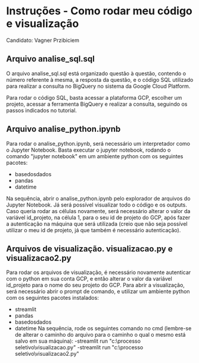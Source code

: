 # Instruções - Como rodar meu código e visualização
Candidato: Vagner Przibiciem

## Arquivo analise_sql.sql

O arquivo analise_sql.sql está organizado questão à questão, contendo o número referente à mesma, a resposta da questão, e o código SQL utilizado para realizar a consulta no BigQuery no sistema da Google Cloud Platform.

Para rodar o código SQL, basta acessar a plataforma GCP, escolher um projeto, acessar a ferramenta BigQuery e realizar a consulta, seguindo os passos indicados no tutorial.

## Arquivo analise_python.ipynb

Para rodar o analise_python.ipynb, será necessário um interpretador como o Jupyter Notebook.
Basta executar o jupyter notebook, rodando o comando "jupyter notebook" em um ambiente python com os seguintes pacotes:
- basedosdados
- pandas
- datetime

Na sequência, abrir o analise_python.ipynb pelo explorador de arquivos do Jupyter Notebook.
Já será possível visualizar todo o código e os outputs. Caso queria rodar as células novamente, será necessário alterar o valor da variável id_projeto, na célula 1, para o seu id de projeto do GCP, após fazer a autenticação na máquina que será utilizada (creio que não seja possível utilizar o meu id de projeto, já que também é necessário autenticação).

## Arquivos de visualização. visualizacao.py e visualizacao2.py

Para rodar os arquivos de visualização, é necessário novamente autenticar com o python em sua conta GCP, e então alterar o valor da variável id_projeto para o nome do seu projeto do GCP.
Para abrir a visualização, será necessário abrir o prompt de comando, e utilizar um ambiente python com os seguintes pacotes instalados:
- streamlit
- pandas
- basedosdados
- datetime
Na sequência, rode os seguintes comando no cmd (lembre-se de alterar o caminho do arquivo para o caminho o qual o mesmo está salvo em sua máquina):
-streamlit run "c:\processo seletivo\visualizacao.py"
-streamlit run "c:\processo seletivo\visualizacao2.py"
